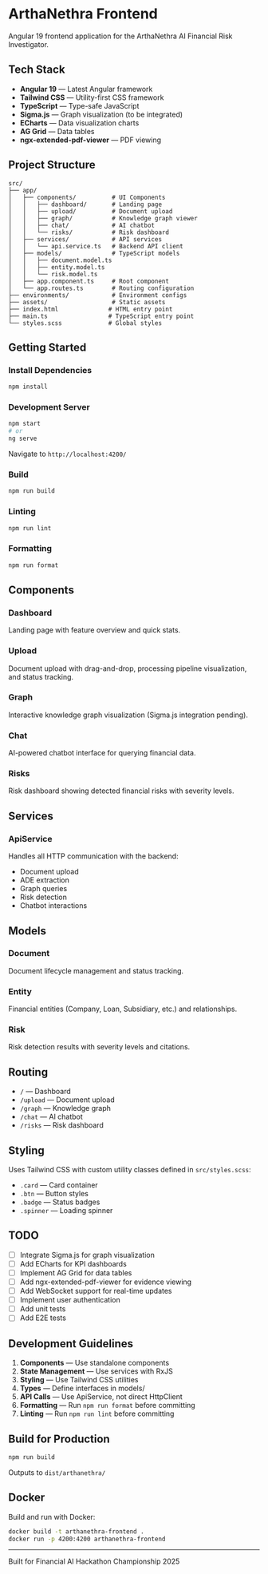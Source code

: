 # ArthaNethra Frontend

Angular 19 frontend application for the ArthaNethra AI Financial Risk Investigator.

## Tech Stack

- **Angular 19** — Latest Angular framework
- **Tailwind CSS** — Utility-first CSS framework
- **TypeScript** — Type-safe JavaScript
- **Sigma.js** — Graph visualization (to be integrated)
- **ECharts** — Data visualization charts
- **AG Grid** — Data tables
- **ngx-extended-pdf-viewer** — PDF viewing

## Project Structure

```
src/
├── app/
│   ├── components/          # UI Components
│   │   ├── dashboard/       # Landing page
│   │   ├── upload/          # Document upload
│   │   ├── graph/           # Knowledge graph viewer
│   │   ├── chat/            # AI chatbot
│   │   └── risks/           # Risk dashboard
│   ├── services/            # API services
│   │   └── api.service.ts   # Backend API client
│   ├── models/              # TypeScript models
│   │   ├── document.model.ts
│   │   ├── entity.model.ts
│   │   └── risk.model.ts
│   ├── app.component.ts     # Root component
│   └── app.routes.ts        # Routing configuration
├── environments/            # Environment configs
├── assets/                  # Static assets
├── index.html              # HTML entry point
├── main.ts                 # TypeScript entry point
└── styles.scss             # Global styles
```

## Getting Started

### Install Dependencies

```bash
npm install
```

### Development Server

```bash
npm start
# or
ng serve
```

Navigate to `http://localhost:4200/`

### Build

```bash
npm run build
```

### Linting

```bash
npm run lint
```

### Formatting

```bash
npm run format
```

## Components

### Dashboard
Landing page with feature overview and quick stats.

### Upload
Document upload with drag-and-drop, processing pipeline visualization, and status tracking.

### Graph
Interactive knowledge graph visualization (Sigma.js integration pending).

### Chat
AI-powered chatbot interface for querying financial data.

### Risks
Risk dashboard showing detected financial risks with severity levels.

## Services

### ApiService
Handles all HTTP communication with the backend:
- Document upload
- ADE extraction
- Graph queries
- Risk detection
- Chatbot interactions

## Models

### Document
Document lifecycle management and status tracking.

### Entity
Financial entities (Company, Loan, Subsidiary, etc.) and relationships.

### Risk
Risk detection results with severity levels and citations.

## Routing

- `/` — Dashboard
- `/upload` — Document upload
- `/graph` — Knowledge graph
- `/chat` — AI chatbot
- `/risks` — Risk dashboard

## Styling

Uses Tailwind CSS with custom utility classes defined in `src/styles.scss`:
- `.card` — Card container
- `.btn` — Button styles
- `.badge` — Status badges
- `.spinner` — Loading spinner

## TODO

- [ ] Integrate Sigma.js for graph visualization
- [ ] Add ECharts for KPI dashboards
- [ ] Implement AG Grid for data tables
- [ ] Add ngx-extended-pdf-viewer for evidence viewing
- [ ] Add WebSocket support for real-time updates
- [ ] Implement user authentication
- [ ] Add unit tests
- [ ] Add E2E tests

## Development Guidelines

1. **Components** — Use standalone components
2. **State Management** — Use services with RxJS
3. **Styling** — Use Tailwind CSS utilities
4. **Types** — Define interfaces in models/
5. **API Calls** — Use ApiService, not direct HttpClient
6. **Formatting** — Run `npm run format` before committing
7. **Linting** — Run `npm run lint` before committing

## Build for Production

```bash
npm run build
```

Outputs to `dist/arthanethra/`

## Docker

Build and run with Docker:

```bash
docker build -t arthanethra-frontend .
docker run -p 4200:4200 arthanethra-frontend
```

---

Built for Financial AI Hackathon Championship 2025

